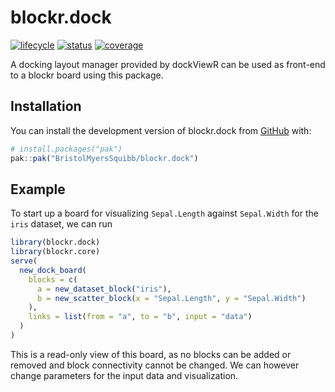 
<!-- README.md is generated from README.Rmd. Please edit that file -->

# blockr.dock

<!-- badges: start -->

[![lifecycle](https://img.shields.io/badge/lifecycle-experimental-orange.svg)](https://lifecycle.r-lib.org/articles/stages.html#experimental)
[![status](https://github.com/BristolMyersSquibb/blockr.dock/actions/workflows/ci.yaml/badge.svg)](https://github.com/BristolMyersSquibb/blockr.dock/actions/workflows/ci.yaml)
[![coverage](https://codecov.io/gh/BristolMyersSquibb/blockr.dock/graph/badge.svg?token=VoOPRU65KA)](https://app.codecov.io/gh/BristolMyersSquibb/blockr.dock)
<!-- badges: end -->

A docking layout manager provided by dockViewR can be used as front-end
to a blockr board using this package.

## Installation

You can install the development version of blockr.dock from
[GitHub](https://github.com/) with:

``` r
# install.packages("pak")
pak::pak("BristolMyersSquibb/blockr.dock")
```

## Example

To start up a board for visualizing `Sepal.Length` against `Sepal.Width`
for the `iris` dataset, we can run

``` r
library(blockr.dock)
library(blockr.core)
serve(
  new_dock_board(
    blocks = c(
      a = new_dataset_block("iris"),
      b = new_scatter_block(x = "Sepal.Length", y = "Sepal.Width")
    ),
    links = list(from = "a", to = "b", input = "data")
  )
)
```

This is a read-only view of this board, as no blocks can be added or
removed and block connectivity cannot be changed. We can however change
parameters for the input data and visualization.
